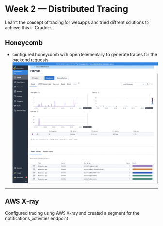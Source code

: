 # Week 2 — Distributed Tracing

Learnt the concept of tracing for webapps and tried diffrent solutions to achieve this in Crudder.

## Honeycomb
- configured honeycomb with open telementary to generate traces for the backend requests.
![Week2_honeycomb](_assets/Honeycombio.png)

---
## AWS X-ray
Configured tracing using AWS X-ray and created a segment for the notifications_activities endpoint

